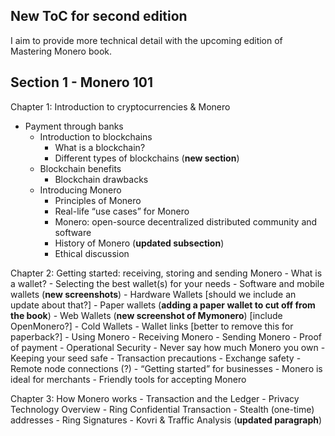 ## New ToC for second edition
I aim to provide more technical detail with the upcoming edition of Mastering Monero book. 

## Section 1 - Monero 101

Chapter 1: Introduction to cryptocurrencies & Monero
  - Payment through banks
	- Introduction to blockchains
		- What is a blockchain?
	  - Different types of blockchains (**new section**)
    - Blockchain benefits
		- Blockchain drawbacks
	- Introducing Monero
		-  Principles of Monero
		-  Real-life “use cases” for Monero
		-  Monero: open-source decentralized distributed community and software
		-  History of Monero (**updated subsection**)
		-  Ethical discussion
		
Chapter 2: Getting started: receiving, storing and sending Monero
	- What is a wallet?
    	- Selecting the best wallet(s) for your needs 
      		- Software and mobile wallets (**new screenshots**)
      		- Hardware Wallets [should we include an update about that?]
      		- Paper wallets (**adding a paper wallet to cut off from the book**)
      		- Web Wallets (**new screenshot of Mymonero**) [include OpenMonero?]
      		- Cold Wallets
      		- Wallet links [better to remove this for paperback?]
    	- Using Monero
      		- Receiving Monero
      		- Sending Monero
      		- Proof of payment
    	- Operational Security
      		- Never say how much Monero you own
     		- Keeping your seed safe
     		- Transaction precautions
      		- Exchange safety
      		- Remote node connections (?)
   	- “Getting started” for businesses
    		- Monero is ideal for merchants
     		- Friendly tools for accepting Monero
      
 Chapter 3: How Monero works
   	- Transaction and the Ledger
    	- Privacy Technology Overview
      		- Ring Confidential Transaction
      		- Stealth (one-time) addresses
      		- Ring Signatures
      		- Kovri & Traffic Analysis (**updated paragraph**)

